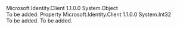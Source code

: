 <Type Name="WindowsFormsWebAuthenticationDialogBase+DpiHelper" FullName="Microsoft.Identity.Client.WindowsFormsWebAuthenticationDialogBase+DpiHelper">
  <TypeSignature Language="C#" Value="protected static class WindowsFormsWebAuthenticationDialogBase.DpiHelper" />
  <TypeSignature Language="ILAsm" Value=".class nested protected auto ansi abstract sealed WindowsFormsWebAuthenticationDialogBase/DpiHelper extends System.Object" />
  <TypeSignature Language="DocId" Value="T:Microsoft.Identity.Client.WindowsFormsWebAuthenticationDialogBase.DpiHelper" />
  <TypeSignature Language="VB.NET" Value="Protected Class WindowsFormsWebAuthenticationDialogBase.DpiHelper" />
  <AssemblyInfo>
    <AssemblyName>Microsoft.Identity.Client</AssemblyName>
    <AssemblyVersion>1.1.0.0</AssemblyVersion>
  </AssemblyInfo>
  <Base>
    <BaseTypeName>System.Object</BaseTypeName>
  </Base>
  <Interfaces />
  <Docs>
    <summary />
    <remarks>To be added.</remarks>
  </Docs>
  <Members>
    <Member MemberName="ZoomPercent">
      <MemberSignature Language="C#" Value="public static int ZoomPercent { get; }" />
      <MemberSignature Language="ILAsm" Value=".property int32 ZoomPercent" />
      <MemberSignature Language="DocId" Value="P:Microsoft.Identity.Client.WindowsFormsWebAuthenticationDialogBase.DpiHelper.ZoomPercent" />
      <MemberSignature Language="VB.NET" Value="Public Shared ReadOnly Property ZoomPercent As Integer" />
      <MemberSignature Language="F#" Value="member this.ZoomPercent : int" Usage="Microsoft.Identity.Client.WindowsFormsWebAuthenticationDialogBase.DpiHelper.ZoomPercent" />
      <MemberType>Property</MemberType>
      <AssemblyInfo>
        <AssemblyName>Microsoft.Identity.Client</AssemblyName>
        <AssemblyVersion>1.1.0.0</AssemblyVersion>
      </AssemblyInfo>
      <ReturnValue>
        <ReturnType>System.Int32</ReturnType>
      </ReturnValue>
      <Docs>
        <summary />
        <value>To be added.</value>
        <remarks>To be added.</remarks>
      </Docs>
    </Member>
  </Members>
</Type>